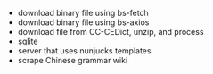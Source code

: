 - download binary file using bs-fetch
- download binary file using bs-axios
- download file from CC-CEDict, unzip, and process
- sqlite
- server that uses nunjucks templates
- scrape Chinese grammar wiki
